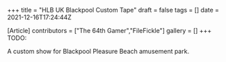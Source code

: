 +++
title = "HLB UK Blackpool Custom Tape"
draft = false
tags = []
date = 2021-12-16T17:24:44Z

[Article]
contributors = ["The 64th Gamer","FileFickle"]
gallery = []
+++
TODO:

A custom show for Blackpool Pleasure Beach amusement park.